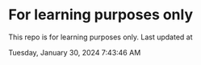 # For learning purposes only
This repo is for learning purposes only.
Last updated at

Tuesday, January 30, 2024 7:43:46 AM

